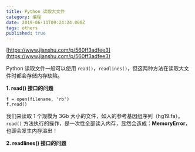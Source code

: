 ```yaml
---
title: Python 读取大文件
category: 编程
date: 2019-06-11T09:24:24.000Z
tags: others
published: true
---
```


[https://www.jianshu.com/p/560ff3adfee3](https://www.jianshu.com/p/560ff3adfee3)

Python 读取文件一般可以使用 `read()`，`readlines()`，但这两种方法在读取大文件时都会存储内存缺陷。

**1. read() 接口的问题**

```
f = open(filename, 'rb')
f.read()
```

我们来读取 1 个规模为 3Gb 大小的文件，如人的参考基因组序列（hg19.fa）。`read()` 方法执行的操作，是一次性全部读入内存，显然会造成：**MemoryError**，也即会发生内存溢出！

**2. readlines() 接口的问题**
